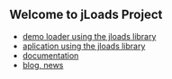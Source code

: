 ## Welcome to jLoads Project

+ [demo loader using the jloads library](http://load.jloads.com)
+ [aplication using the jloads library](http://app.jloads.com)
+ [documentation](http://docs.jloads.com)
+ [blog, news](http://blog.jloads.com)

